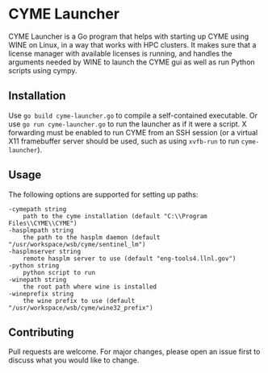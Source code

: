# CYME Launcher

CYME Launcher is a Go program that helps with starting up CYME using WINE on Linux, in a way that works with HPC clusters. It makes sure that a license manager with available licenses is running, and handles the arguments needed by WINE to launch the CYME gui as well as run Python scripts using cympy.

## Installation

Use `go build cyme-launcher.go` to compile a self-contained executable. Or use `go run cyme-launcher.go` to run the launcher as if it were a script. X forwarding must be enabled to run CYME from an SSH session (or a virtual X11 framebuffer server should be used, such as using `xvfb-run` to run `cyme-launcher`). 

## Usage

The following options are supported for setting up paths:

```
-cymepath string
    path to the cyme installation (default "C:\\Program Files\\CYME\\CYME")
-hasplmpath string
    the path to the hasplm daemon (default "/usr/workspace/wsb/cyme/sentinel_lm")
-hasplmserver string
    remote hasplm server to use (default "eng-tools4.llnl.gov")
-python string
    python script to run
-winepath string
    the root path where wine is installed
-wineprefix string
    the wine prefix to use (default "/usr/workspace/wsb/cyme/wine32_prefix")
```

## Contributing

Pull requests are welcome. For major changes, please open an issue first to discuss what you would like to change.


